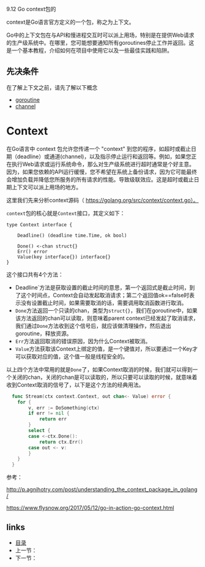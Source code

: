 9.12 Go  context包的

context是Go语言官方定义的一个包，称之为上下文。

Go中的上下文包在与API和慢进程交互时可以派上用场，特别是在提供Web请求的生产级系统中。在哪里，您可能想要通知所有goroutines停止工作并返回。这是一个基本教程，介绍如何在项目中使用它以及一些最佳实践和陷阱。

## 先决条件

在了解上下文之前，请先了解以下概念

- [goroutine](https://github.com/guyan0319/golang_development_notes/blob/master/zh/9.5.md)
- [channel](https://github.com/guyan0319/golang_development_notes/blob/master/zh/9.9.md)

# Context

在Go语言中 context 包允许您传递一个 "context" 到您的程序，如超时或截止日期（deadline）或通道(channel)，以及指示停止运行和返回等。例如，如果您正在执行Web请求或运行系统命令，那么对生产级系统进行超时通常是个好主意。因为，如果您依赖的API运行缓慢，您不希望在系统上备份请求，因为它可能最终会增加负载并降低您所服务的所有请求的性能。导致级联效应。这是超时或截止日期上下文可以派上用场的地方。

这里我们先来分析context源码（ https://golang.org/src/context/context.go）。

`context`包的核心就是`Context`接口，其定义如下：

```
type Context interface {

    Deadline() (deadline time.Time, ok bool)

    Done() <-chan struct{}
    Err() error   
    Value(key interface{}) interface{}
}
```

这个接口共有4个方法：

- Deadline`方法是获取设置的截止时间的意思，第一个返回式是截止时间，到了这个时间点，Context会自动发起取消请求；第二个返回值ok==false时表示没有设置截止时间，如果需要取消的话，需要调用取消函数进行取消。
- `Done`方法返回一个只读的chan，类型为`struct{}`，我们在goroutine中，如果该方法返回的chan可以读取，则意味着parent context已经发起了取消请求，我们通过`Done`方法收到这个信号后，就应该做清理操作，然后退出goroutine，释放资源。
- `Err`方法返回取消的错误原因，因为什么Context被取消。
- `Value`方法获取该Context上绑定的值，是一个键值对，所以要通过一个Key才可以获取对应的值，这个值一般是线程安全的。

以上四个方法中常用的就是`Done`了，如果Context取消的时候，我们就可以得到一个关闭的chan，关闭的chan是可以读取的，所以只要可以读取的时候，就意味着收到Context取消的信号了，以下是这个方法的经典用法。

```go
  func Stream(ctx context.Context, out chan<- Value) error {
  	for {
  		v, err := DoSomething(ctx)
  		if err != nil {
  			return err
  		}
  		select {
  		case <-ctx.Done():
  			return ctx.Err()
  		case out <- v:
  		}
  	}
  }
```



参考：

http://p.agnihotry.com/post/understanding_the_context_package_in_golang/

https://www.flysnow.org/2017/05/12/go-in-action-go-context.html

## links

- [目录](https://github.com/guyan0319/golang_development_notes/blob/master/zh/preface.md)
- 上一节：
- 下一节：

